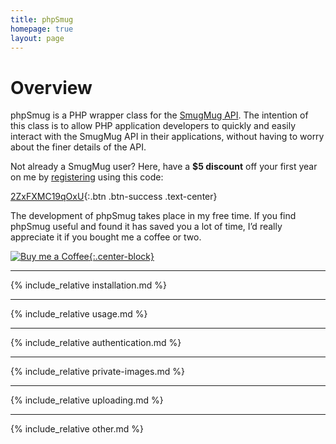 ```yaml
---
title: phpSmug
homepage: true
layout: page
---
```


# Overview

phpSmug is a PHP wrapper class for the [SmugMug API](https://api.smugmug.com/api/v2/doc/index.html). The intention of this class is to allow PHP application developers to quickly and easily interact with the SmugMug API in their applications, without having to worry about the finer details of the API.

Not already a SmugMug user? Here, have a **$5 discount** off your first year on me by [registering](https://secure.smugmug.com/signup.mg?Coupon=2ZxFXMC19qOxU) using this code:

  [2ZxFXMC19qOxU](https://secure.smugmug.com/signup.mg?Coupon=2ZxFXMC19qOxU){:.btn .btn-success .text-center}

The development of phpSmug takes place in my free time. If you find phpSmug useful and found it has saved you a lot of time, I’d really appreciate it if you bought me a coffee or two.

[![Buy me a Coffee](https://www.buymeacoffee.com/assets/img/custom_images/orange_img.png){:.center-block}](https://www.buymeacoffee.com/lildude)

---

{% include_relative installation.md %}

---

{% include_relative usage.md %}

---

{% include_relative authentication.md %}

---

{% include_relative private-images.md %}

---

{% include_relative uploading.md %}

---

{% include_relative other.md %}
